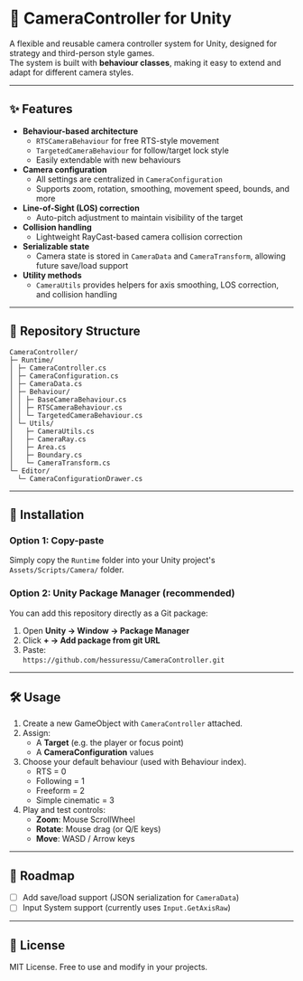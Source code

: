 # 🎥 CameraController for Unity

A flexible and reusable camera controller system for Unity, designed for strategy and third-person style games.  
The system is built with **behaviour classes**, making it easy to extend and adapt for different camera styles.

---

## ✨ Features

- **Behaviour-based architecture**
  - `RTSCameraBehaviour` for free RTS-style movement  
  - `TargetedCameraBehaviour` for follow/target lock style  
  - Easily extendable with new behaviours  
- **Camera configuration**  
  - All settings are centralized in `CameraConfiguration`  
  - Supports zoom, rotation, smoothing, movement speed, bounds, and more  
- **Line-of-Sight (LOS) correction**  
  - Auto-pitch adjustment to maintain visibility of the target  
- **Collision handling**  
  - Lightweight RayCast-based camera collision correction  
- **Serializable state**  
  - Camera state is stored in `CameraData` and `CameraTransform`, allowing future save/load support  
- **Utility methods**  
  - `CameraUtils` provides helpers for axis smoothing, LOS correction, and collision handling  

---

## 📂 Repository Structure

```
CameraController/
├─ Runtime/
│ ├─ CameraController.cs
│ ├─ CameraConfiguration.cs
│ ├─ CameraData.cs
│ ├─ Behaviour/
│ │ ├─ BaseCameraBehaviour.cs
│ │ ├─ RTSCameraBehaviour.cs
│ │ └─ TargetedCameraBehaviour.cs
│ └─ Utils/
│   ├─ CameraUtils.cs
│   ├─ CameraRay.cs
│   ├─ Area.cs
│   ├─ Boundary.cs
│   └─ CameraTransform.cs
└─ Editor/
  └─ CameraConfigurationDrawer.cs
```

---

## 🚀 Installation

### Option 1: Copy-paste
Simply copy the `Runtime` folder into your Unity project's `Assets/Scripts/Camera/` folder.

### Option 2: Unity Package Manager (recommended)
You can add this repository directly as a Git package:

1. Open **Unity → Window → Package Manager**  
2. Click **+ → Add package from git URL**  
3. Paste:  
   `https://github.com/hessuressu/CameraController.git`

---

## 🛠️ Usage

1. Create a new GameObject with `CameraController` attached.  
2. Assign:  
   - A **Target** (e.g. the player or focus point)  
   - A **CameraConfiguration** values  
3. Choose your default behaviour (used with Behaviour index).
   - RTS = 0
   - Following = 1
   - Freeform = 2
   - Simple cinematic = 3
4. Play and test controls:  
   - **Zoom**: Mouse ScrollWheel  
   - **Rotate**: Mouse drag (or Q/E keys)  
   - **Move**: WASD / Arrow keys  

---

## 🔮 Roadmap

- [ ] Add save/load support (JSON serialization for `CameraData`)  
- [ ] Input System support (currently uses `Input.GetAxisRaw`)  

---

## 📜 License

MIT License. Free to use and modify in your projects.
